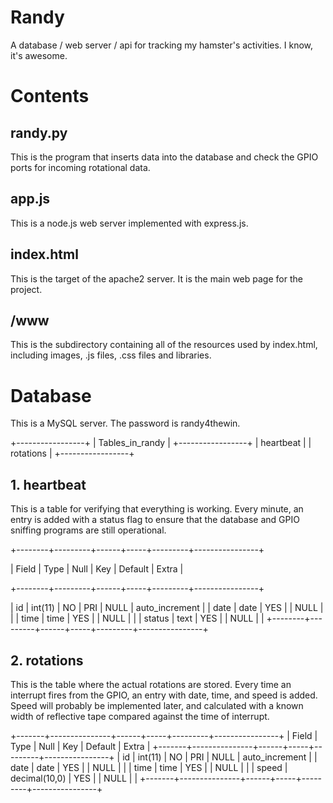 # Randy
A database / web server / api for tracking my hamster's activities. I know, it's awesome. 

# Contents

## randy.py
This is the program that inserts data into the database and check the GPIO ports for incoming rotational data.

## app.js
This is a node.js web server implemented with express.js. 

## index.html
This is the target of the apache2 server. It is the main web page for the project.

## /www
This is the subdirectory containing all of the resources used by index.html, including images, .js files, .css files and libraries. 

# Database
This is a MySQL server. The password is randy4thewin.

+-----------------+
| Tables_in_randy |
+-----------------+
| heartbeat       |
| rotations       |
+-----------------+

## 1. heartbeat 
This is a table for verifying that everything is working. Every minute, an entry is added with a status flag to ensure that the database and GPIO sniffing programs are still operational. 

+--------+---------+------+-----+---------+----------------+

| Field  | Type    | Null | Key | Default | Extra          |

+--------+---------+------+-----+---------+----------------+

| id     | int(11) | NO   | PRI | NULL    | auto_increment |
| date   | date    | YES  |     | NULL    |                |
| time   | time    | YES  |     | NULL    |                |
| status | text    | YES  |     | NULL    |                |
+--------+---------+------+-----+---------+----------------+

## 2. rotations
This is the table where the actual rotations are stored. Every time an interrupt fires from the GPIO, an entry with date, time, and speed is added. 
Speed will probably be implemented later, and calculated with a known width of reflective tape compared against the time of interrupt.

+-------+---------------+------+-----+---------+----------------+
| Field | Type          | Null | Key | Default | Extra          |
+-------+---------------+------+-----+---------+----------------+
| id    | int(11)       | NO   | PRI | NULL    | auto_increment |
| date  | date          | YES  |     | NULL    |                |
| time  | time          | YES  |     | NULL    |                |
| speed | decimal(10,0) | YES  |     | NULL    |                |
+-------+---------------+------+-----+---------+----------------+
